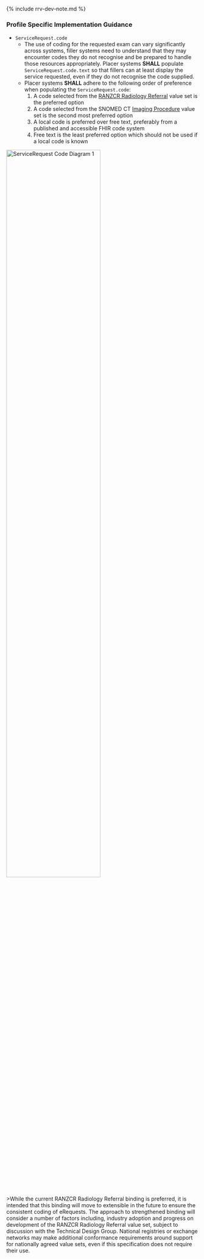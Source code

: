 {% include rrv-dev-note.md %}

### Profile Specific Implementation Guidance
- `ServiceRequest.code`
  - The use of coding for the requested exam can vary significantly across systems, filler systems need to understand that they may encounter codes they do not recognise and be prepared to handle those resources appropriately. Placer systems **SHALL** populate `ServiceRequest.code.text` so that fillers can at least display the service requested, even if they do not recognise the code supplied.
  - Placer systems **SHALL** adhere to the following order of preference when populating the `ServiceRequest.code`:
     1. A code selected from the [RANZCR Radiology Referral](https://www.healthterminologies.gov.au/integration/R4/fhir/ValueSet/ranzcr-radiology-referral-1) value set is the preferred option
     2. A code selected from the SNOMED CT [Imaging Procedure](https://www.healthterminologies.gov.au/integration/R4/fhir/ValueSet/imaging-procedure-1) value set is the second most preferred option
     3. A local code is preferred over free text, preferably from a published and accessible FHIR code system​
     4. Free text is the least preferred option which should not be used if a local code is known

<div>
  <img src="eReqServiceRequestCodeImaging.png" alt="ServiceRequest Code Diagram 1" style="width:70%"/>
</div>
<br/>
>While the current RANZCR Radiology Referral binding is preferred, it is intended that this binding will move to extensible in the future to ensure the consistent coding of eRequests. The approach to strengthened binding will consider a number of factors including, industry adoption and progress on development of the RANZCR Radiology Referral value set, subject to discussion with the Technical Design Group. National registries or exchange networks may make additional conformance requirements around support for nationally agreed value sets, even if this specification does not require their use.

